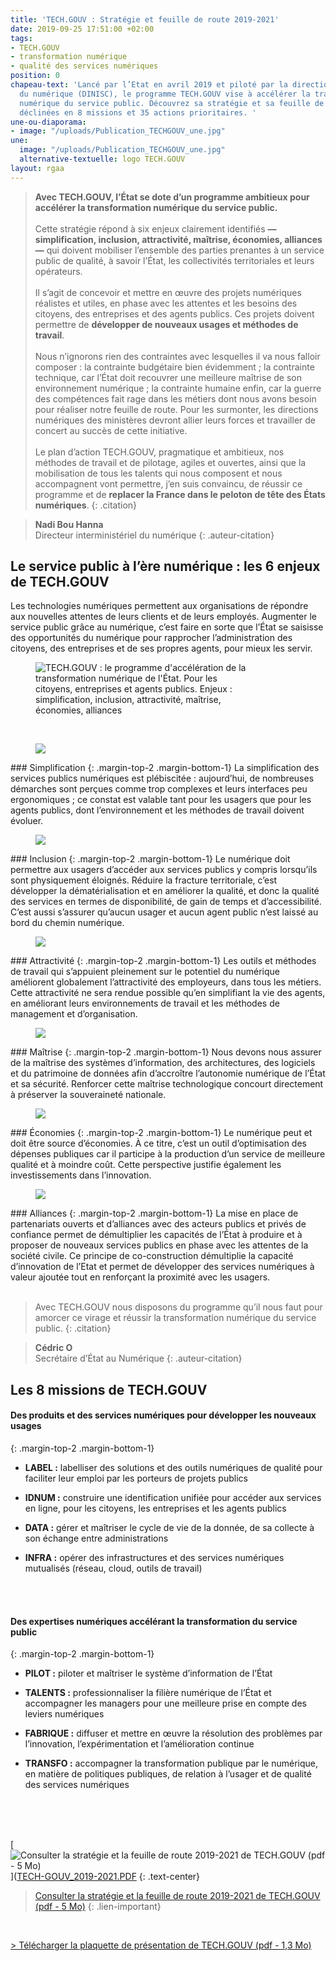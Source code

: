 ```yaml
---
title: 'TECH.GOUV : Stratégie et feuille de route 2019-2021'
date: 2019-09-25 17:51:00 +02:00
tags:
- TECH.GOUV
- transformation numérique
- qualité des services numériques
position: 0
chapeau-text: 'Lancé par l’Etat en avril 2019 et piloté par la direction interministérielle
  du numérique (DINISC), le programme TECH.GOUV vise à accélérer la transformation
  numérique du service public. Découvrez sa stratégie et sa feuille de route 2019-2021,
  déclinées en 8 missions et 35 actions prioritaires. '
une-ou-diaporama:
- image: "/uploads/Publication_TECHGOUV_une.jpg"
une:
  image: "/uploads/Publication_TECHGOUV_une.jpg"
  alternative-textuelle: logo TECH.GOUV
layout: rgaa
---
```


> **Avec TECH.GOUV, l’État se dote d’un programme ambitieux pour accélérer la transformation numérique du service public.**
> <br>
> <br>
> Cette stratégie répond à six enjeux clairement identifiés **— simplification, inclusion, attractivité, maîtrise, économies, alliances —** qui doivent mobiliser l’ensemble des parties prenantes à un service public de qualité, à savoir l’État, les collectivités territoriales et leurs opérateurs. 
> <br>
> <br>
> Il s’agit de concevoir et mettre en œuvre  des projets numériques réalistes et utiles, en phase avec les attentes et les besoins des citoyens, des entreprises et des agents publics. Ces projets doivent permettre de **développer de nouveaux usages et méthodes de travail**.
> <br>
> <br>
Nous n’ignorons rien des contraintes avec lesquelles il va nous falloir composer : la contrainte budgétaire bien évidemment ; la contrainte technique, car l’État doit recouvrer une meilleure maîtrise de son environnement numérique ; la contrainte humaine enfin, car la guerre des compétences fait rage dans les métiers dont nous avons besoin pour réaliser notre feuille de route. Pour les surmonter, les directions numériques des ministères devront allier leurs forces et travailler de concert au succès de cette initiative.
> <br>
> <br>
> Le plan d’action TECH.GOUV, pragmatique et ambitieux, nos méthodes de travail et de pilotage, agiles et ouvertes, ainsi que la mobilisation de tous les talents qui nous composent et nous accompagnent vont permettre, j’en suis convaincu, de réussir ce programme et de **replacer la France dans le peloton de tête des États numériques**.
{: .citation}

> **Nadi Bou Hanna**
> <br>Directeur interministériel du numérique
{: .auteur-citation}

## Le service public à l’ère numérique : les&nbsp;6&nbsp;enjeux de TECH.GOUV

Les technologies numériques permettent aux organisations de répondre aux nouvelles attentes de leurs clients et de leurs employés. Augmenter le service public grâce au numérique, c’est faire en sorte que l’État se saisisse des opportunités du numérique pour rapprocher l’administration des citoyens, des entreprises et de ses propres agents, pour mieux les servir.

<figure class='image-center' style='width: 70%;'><img src="/uploads/tech-gouv-enjeux-diagramme.png" alt="TECH.GOUV : le programme d'accélération de la transformation numérique de l'État. Pour les citoyens, entreprises et agents publics. Enjeux : simplification, inclusion, attractivité, maîtrise, économies, alliances"/></figure>
<br>
<figure class='image-left' style='width: 7%;'><img src="/uploads/tech-gouv-picto-simplification.png"/></figure>### Simplification
{: .margin-top-2 .margin-bottom-1} 
La simplification des services publics numériques est plébiscitée : aujourd’hui, de nombreuses démarches sont perçues comme trop complexes et leurs interfaces peu ergonomiques ; ce constat est valable tant pour les usagers que pour les agents publics, dont l’environnement et les méthodes de travail doivent évoluer. 

<figure class='image-left' style='width: 7%;'><img src="/uploads/tech-gouv-picto-inclusion.png"/></figure>### Inclusion
{: .margin-top-2 .margin-bottom-1} 
Le numérique doit permettre aux usagers d’accéder aux services publics y compris lorsqu’ils sont physiquement éloignés. Réduire la fracture territoriale, c’est développer la dématérialisation et en améliorer la qualité, et donc la qualité des services en termes de disponibilité, de gain de temps et d’accessibilité. C’est aussi s’assurer qu’aucun usager et aucun agent public n’est laissé au bord du chemin numérique.

<figure class='image-left' style='width: 7%;'><img src="/uploads/tech-gouv-picto-attractivite.png"/></figure>
### Attractivité
{: .margin-top-2 .margin-bottom-1} 
Les outils et méthodes de travail qui s’appuient pleinement sur le potentiel du numérique améliorent globalement l’attractivité des employeurs, dans tous les métiers. Cette attractivité ne sera rendue possible qu’en simplifiant la vie des agents, en améliorant leurs environnements de travail et les méthodes de management et d’organisation.

<figure class='image-left' style='width: 7%;'><img src="/uploads/tech-gouv-picto-maitrise.png"/></figure>
### Maîtrise
{: .margin-top-2 .margin-bottom-1} 
Nous devons nous assurer de la maîtrise des systèmes d’information, des architectures, des logiciels et du patrimoine de données afin d’accroître l’autonomie numérique de l’État et sa sécurité. Renforcer cette maîtrise technologique concourt directement à préserver la souveraineté nationale.

<figure class='image-left' style='width: 7%;'><img src="/uploads/tech-gouv-picto-maitrise.png"/></figure>
### Économies
{: .margin-top-2 .margin-bottom-1} 
Le numérique peut et doit être source d’économies. À ce titre, c’est un outil d’optimisation des dépenses publiques car il participe à la production d’un service de meilleure qualité et à moindre coût. Cette perspective justifie également les investissements dans l’innovation.

<figure class='image-left' style='width: 7%;'><img src="/uploads/tech-gouv-picto-alliances.png"/></figure>
### Alliances
{: .margin-top-2 .margin-bottom-1} 
La mise en place de partenariats ouverts et d’alliances avec des acteurs publics et privés de confiance permet de démultiplier les capacités de l’État à produire et à proposer de nouveaux services publics en phase avec les attentes de la société civile. Ce principe de co-construction démultiplie la capacité d’innovation de l’Etat et permet de développer des services numériques à valeur ajoutée tout en renforçant la proximité avec les usagers.
<br>
<br>

> Avec TECH.GOUV nous disposons du programme qu’il nous faut pour amorcer ce virage et réussir la transformation numérique du service public.
{: .citation}

> **Cédric O**
> <br>Secrétaire d’État au Numérique
{: .auteur-citation}


## Les 8&nbsp;missions de TECH.GOUV

#### Des produits et des services numériques pour développer les nouveaux usages
{: .margin-top-2 .margin-bottom-1} 
* **LABEL :** labelliser des solutions et des outils numériques de qualité pour faciliter leur emploi par les porteurs de projets publics

* **IDNUM :** construire une identification unifiée pour accéder aux services en ligne, pour les citoyens, les entreprises et les agents publics

* **DATA :** gérer et maîtriser le cycle de vie de la donnée, de sa collecte à son échange entre administrations

* **INFRA :** opérer des infrastructures et des services numériques mutualisés (réseau, cloud, outils de travail)
<br>
<br>

#### Des expertises numériques accélérant la transformation du service public
{: .margin-top-2 .margin-bottom-1} 
* **PILOT :** piloter et maîtriser le système d’information de l’État

* **TALENTS :** professionnaliser la filière numérique de l’État et accompagner les managers pour une meilleure prise en compte des leviers numériques

* **FABRIQUE :** diffuser et mettre en œuvre la résolution des problèmes par l’innovation, l’expérimentation et l’amélioration continue

* **TRANSFO :** accompagner la transformation publique par le numérique, en matière de politiques publiques, de relation à l’usager et de qualité des services numériques
<br>
<br>
<br>

[![Consulter la stratégie et la feuille de route 2019-2021 de TECH.GOUV (pdf - 5 Mo)](/uploads/capture-doc-TECH-couv.png)]([TECH-GOUV_2019-2021.PDF](/uploads/TECH-GOUV_2019-2021.PDF "Consulter la stratégie et la feuille de route 2019-2021 de TECH.GOUV (pdf - 5 Mo)")
{: .text-center}
> [Consulter la stratégie et la feuille de route 2019-2021 de TECH.GOUV (pdf - 5 Mo)](/uploads/TECH-GOUV_2019-2021.PDF)
{: .lien-important}

<br>

[> Télécharger la plaquette de présentation de TECH.GOUV (pdf - 1,3 Mo)](/uploads/plaquette-tech-gouv.pdf)
